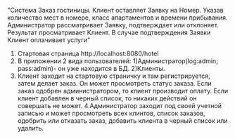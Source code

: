 "Система Заказ гостиницы. Клиент оставляет Заявку на Номер. Указав количество мест в номере, 
класс апартаментов и времени прибывания. Администратор рассматривает Заявку, подтверждает или отклоняет.
Результат просматривает Клиент. В случае подтверждения Заявки Клиент оплачивает услуги"

1. Стартовая страница http://localhost:8080/hotel
2. В приложении 2 вида пользователей: 1)Администратор(log:admin; pass:admin)- он уже находится в БД.
                                      2)Клиенты. 
3. Клиент заходит на стартовую страничку и там регистрируется, затем делает заказ. Он может просмотреть статус заказа.
   Если заказ одобрен администратором, то клиент производит оплату. Если клиент добавлен в черный список, то никаких
   действий он совершать не может.
4.Администратор заходит под своей учетной записью и может просмотреть всех клинтов, список заказов, одобрить
  или отказать заказ, добавить клиента в черный список или удалить. 
